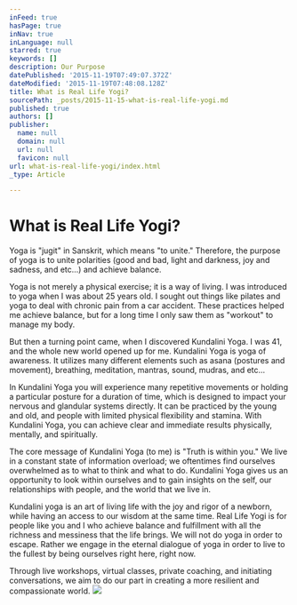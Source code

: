 ```yaml
---
inFeed: true
hasPage: true
inNav: true
inLanguage: null
starred: true
keywords: []
description: Our Purpose
datePublished: '2015-11-19T07:49:07.372Z'
dateModified: '2015-11-19T07:48:08.128Z'
title: What is Real Life Yogi?
sourcePath: _posts/2015-11-15-what-is-real-life-yogi.md
published: true
authors: []
publisher:
  name: null
  domain: null
  url: null
  favicon: null
url: what-is-real-life-yogi/index.html
_type: Article

---
```

# What is Real Life Yogi?

Yoga is "jugit" in Sanskrit, which means "to unite." Therefore, the purpose of yoga is to unite polarities (good and bad, light and darkness, joy and sadness, and etc...) and achieve balance. 

Yoga is not merely a physical exercise; it is a way of living.
I was introduced to yoga when I was about 25 years old. I sought out things like pilates and yoga to deal with chronic pain from a car accident. These practices helped me achieve balance, but for a long time I only saw them as "workout" to manage my body. 

But then a turning point came, when I discovered Kundalini Yoga. I was 41, and the whole new world opened up for me.
Kundalini Yoga is yoga of awareness. It utilizes many different elements such as asana (postures and movement), breathing, meditation, mantras, sound, mudras, and etc... 

In Kundalini Yoga you will experience many repetitive movements or holding a particular posture for a duration of time, which is designed to impact your nervous and glandular systems directly. It can be practiced by the young and old, and people with limited physical flexibility and stamina. With Kundalini Yoga, you can achieve clear and immediate results physically, mentally, and spiritually. 

The core message of Kundalini Yoga (to me) is "Truth is within you." We live in a constant state of information overload; we oftentimes find ourselves overwhelmed as to what to think and what to do. Kundalini Yoga gives us an opportunity to look within ourselves and to gain insights on the self, our relationships with people, and the world that we live in. 

Kundalini yoga is an art of living life with the joy and rigor of a newborn, while having an access to our wisdom at the same time.
Real Life Yogi is for people like you and I who achieve balance and fulfillment with all the richness and messiness that the life brings. We will not do yoga in order to escape. Rather we engage in the eternal dialogue of yoga in order to live to the fullest by being ourselves right here, right now. 

Through live workshops, virtual classes, private coaching, and initiating conversations, we aim to do our part in creating a more resilient and compassionate world. ![](https://the-grid-user-content.s3-us-west-2.amazonaws.com/fab9bafc-caa4-48ba-9218-269d414aea1d.jpg)